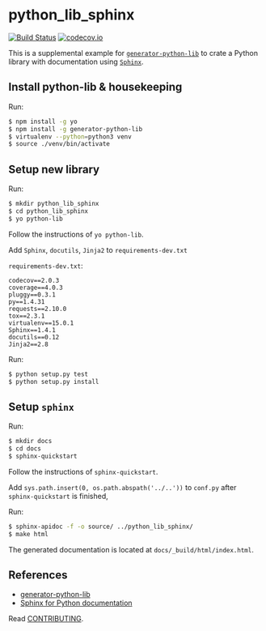 # python_lib_sphinx

[![Build Status](https://travis-ci.org/saun4app/python_lib_sphinx.svg?branch=master)](https://travis-ci.org/saun4app/python_lib_sphinx)
[![codecov.io](https://codecov.io/github/hbetts/orbitalpy/coverage.svg?branch=master)](https://codecov.io/github/saun4app/python_lib_sphinx?branch=master)

This is a supplemental example for [`generator-python-lib`](https://github.com/hbetts/generator-python-lib) to crate a Python library with documentation using [`Sphinx`](https://pypi.python.org/pypi/Sphinx).

## Install python-lib & housekeeping

Run:
```bash
$ npm install -g yo
$ npm install -g generator-python-lib
$ virtualenv --python=python3 venv
$ source ./venv/bin/activate
```

## Setup new library

Run:
```bash
$ mkdir python_lib_sphinx
$ cd python_lib_sphinx
$ yo python-lib
```

Follow the instructions of `yo python-lib`.

Add `Sphinx`, `docutils`, `Jinja2` to `requirements-dev.txt`

`requirements-dev.txt`:

```
codecov==2.0.3
coverage==4.0.3
pluggy==0.3.1
py==1.4.31
requests==2.10.0
tox==2.3.1
virtualenv==15.0.1
Sphinx==1.4.1
docutils==0.12
Jinja2==2.8
```

Run:
```bash
$ python setup.py test
$ python setup.py install
```

## Setup `sphinx`

Run:
```bash
$ mkdir docs
$ cd docs
$ sphinx-quickstart
```

Follow the instructions of `sphinx-quickstart`.

Add `sys.path.insert(0, os.path.abspath('../..'))` to `conf.py` after `sphinx-quickstart` is finished,

Run:

```bash
$ sphinx-apidoc -f -o source/ ../python_lib_sphinx/
$ make html
```

The generated documentation is located at `docs/_build/html/index.html`.

## References

- [generator-python-lib](https://github.com/hbetts/generator-python-lib)
- [Sphinx for Python documentation](http://gisellezeno.com/tutorials/sphinx-for-python-documentation.html)


Read [CONTRIBUTING](CONTRIBUTING.md).
